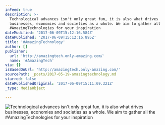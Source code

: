 ```yaml
---
inFeed: true
description: >-
  Technological advances isn't only great fun, it is also what drives
  businesses, economies and societies as a whole. We aim to gather all the
  #AmazingTechnologies for your inspiration
dateModified: '2017-06-09T15:12:16.584Z'
datePublished: '2017-06-09T15:12:16.895Z'
title: '#AmazingTechnology'
author: []
publisher:
  url: 'http://amazingtech.only-amazing.com/'
  name: '#AmazingTech'
via: {}
isBasedOnUrl: 'http://amazingtech.only-amazing.com/'
sourcePath: _posts/2017-05-19-amazingtechnology.md
starred: false
datePublishedOriginal: '2017-06-09T15:11:09.321Z'
_type: MediaObject

---
```

![Technological advances isn't only great fun, it is also what drives businesses, economies and societies as a whole. We aim to gather all the #AmazingTechnologies for your inspiration](https://the-grid-user-content.s3-us-west-2.amazonaws.com/c1d6e5ec-8d58-4129-a24e-c5fcd697aab1.jpg)